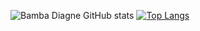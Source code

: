 ![Bamba Diagne GitHub stats](https://github-readme-stats.vercel.app/api?username=bambadiagne&count_private=true&show_icons=true)
[![Top Langs](https://github-readme-stats.vercel.app/api/top-langs/?username=bambadiagne&layout=demo&hide=twig,php)](https://github.com/anuraghazra/github-readme-stats)


